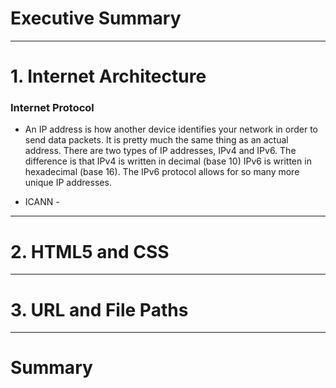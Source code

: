 # Executive Summary

___

# 1. Internet Architecture
### Internet Protocol
- An IP address is how another device identifies your network in order to send data packets. It is pretty much the same thing as an actual address. There are two types of IP addresses, IPv4 and IPv6. The difference is that IPv4 is written in decimal (base 10) IPv6 is written in hexadecimal (base 16). The IPv6 protocol allows for so many more unique IP addresses.

- ICANN - 
___

# 2. HTML5 and CSS

___

# 3. URL and File Paths

___
# Summary


